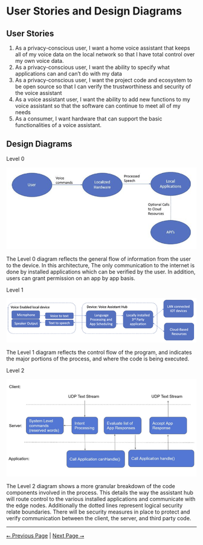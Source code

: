 # User Stories and Design Diagrams

## User Stories

1. As a privacy-conscious user, I want a home voice assistant that keeps all of my voice data on the local network so that I have total control over my own voice data.
2. As a privacy-conscious user, I want the ability to specify what applications can and can’t do with my data
3. As a privacy-conscious user, I want the project code and ecosystem to be open source so that I can verify the trustworthiness and security of the voice assistant 
4. As a voice assistant user, I want the ability to add new functions to my voice assistant so that the software can continue to meet all of my needs
5. As a consumer, I want hardware that can support the basic functionalities of a voice assistant.

## Design Diagrams

Level 0

![Level 0](level0.png)

The Level 0 diagram reflects the general flow of information from the user to the device. In this architecture, The only communication to the internet is done by installed applications which can be verified by the user. In addition, users can grant permission on an app by app basis.

Level 1

![Level 1](level1.png)

The Level 1 diagram reflects the control flow of the program, and indicates the major portions of the process, and where the code is being executed.

Level 2

![Level 2](level2.png)

The Level 2 diagram shows a more granular breakdown of the code components involved in the process. This details the way the assistant hub will route control to the various installed applications and communicate with the edge nodes. Additionally the dotted lines represent logical security relate boundaries. There will be security measures in place to protect and verify communication between the client, the server, and third party code.

---

[⭠ Previous Page](02-project-description.md) | [Next Page ⭢](04-project-tasks-and-timeline.md)
